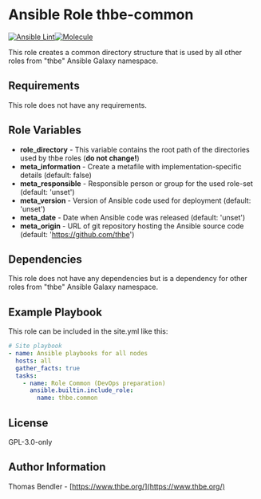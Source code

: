 # Ansible Role thbe-common

[![Ansible Lint](https://github.com/thbe/ansible-role-common/actions/workflows/ansible-lint.yml/badge.svg)](https://github.com/thbe/ansible-role-common/actions/workflows/ansible-lint.yml)[![Molecule](https://github.com/thbe/ansible-role-common/actions/workflows/molecule.yml/badge.svg)](https://github.com/thbe/ansible-role-common/actions/workflows/molecule.yml)

This role creates a common directory structure that is used by all other roles from "thbe" Ansible Galaxy namespace.

## Requirements

This role does not have any requirements.

## Role Variables

* **role_directory** - This variable contains the root path of the directories used by thbe roles (**do not change!**)
* **meta_information** - Create a metafile with implementation-specific details (default: false)
* **meta_responsible** - Responsible person or group for the used role-set (default: 'unset')
* **meta_version** - Version of Ansible code used for deployment (default: 'unset')
* **meta_date** - Date when Ansible code was released (default: 'unset')
* **meta_origin** - URL of git repository hosting the Ansible source code (default: 'https://github.com/thbe')

## Dependencies

This role does not have any dependencies but is a dependency for other roles from "thbe" Ansible Galaxy namespace.

## Example Playbook

This role can be included in the site.yml like this:

```yaml
# Site playbook
- name: Ansible playbooks for all nodes
  hosts: all
  gather_facts: true
  tasks:
    - name: Role Common (DevOps preparation)
      ansible.builtin.include_role:
        name: thbe.common
```

## License

GPL-3.0-only

## Author Information

Thomas Bendler - [https://www.thbe.org/](https://www.thbe.org/)
